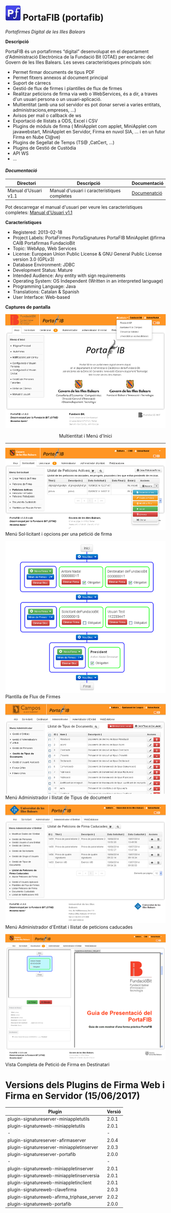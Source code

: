 # ![Logo](https://github.com/GovernIB/maven/raw/binaris/portafib/projectinfo_Attachments/icon.jpg) PortaFIB (portafib)
 *Portafirmes Digital de les Illes Balears*


**Descripció**

PortaFIB és un portafirmes “digital” desenvolupat en el departament d'Administració Electrònica de la Fundació Bit (OTAE) per encàrrec del Govern de les Illes Balears.
Les seves característiques principals són:
* Permet firmar documents de tipus PDF
* Permet fitxers annexos al document principal
* Suport de càrrecs
* Gestió de flux de firmes i plantilles de flux de firmes
* Realitzar peticions de firma via web o WebServices, és a dir, a traves d'un usuari persona o un usuari-aplicació.
* Multientitat (amb una sol servidor es pot donar servei a varies entitats, administracions,empreses, ...)
* Avisos per mail o callback de ws
* Exportació de llistats a ODS, Excel i CSV
* Plugins de mòduls de firma ( MiniApplet com applet, MiniApplet com javawebstart, MiniApplet en Servidor, Firma en nuvol SIA, ... i en un futur Firma en Nube Cl@ve)
* Plugins de Segellat de Temps (TS@ ,CatCert, ...)
* Plugins de Gestió de Custòdia
* API WS
* ...


#### ***Documentació***

Directori | Descripció | Documentació
------------ | ------------- | -------------
Manual d'Usuari v1.1 | Manual d'usuari i característiques completes | [Documenatció](./doc/pdf/Manual_de_Usuari_de_PortaFIB.pdf)


Pot descarregar el manual d'usuari per veure les característiques completes: [Manual d'Usuari v1.1](https://github.com/GovernIB/portafib/raw/master/doc/pdf/Manual_de_Usuari_de_PortaFIB.pdf)


**Característiques**

* Registered: 2013-02-18 
* Project Labels: PortaFirmes  PortaSignatures  PortaFIB  MiniApplet @firma  CAIB  Portafirmas  FundacioBit  
* Topic: WebApp, Web Services
* License: European Union Public License & GNU General Public License version 3.0 (GPLv3)
* Database Environment:  JDBC
* Development Status: Mature
* Intended Audience:  Any entity with sign requirements
* Operating System:  OS Independent (Written in an interpreted language)
* Programming Language:  Java
* Translations: Catalan & Spanish
* User Interface: Web-based

**Captures de pantalla**

![Multientitat i Menú d'Inici](https://github.com/GovernIB/maven/raw/binaris/portafib/projectinfo_Attachments/screenshots/screenshot_1.png)<br/>
<center>Multientitat i Menú d'Inici</center>
<hr/>

![Menú Sol·licitant i opcions per una petició de firma](https://github.com/GovernIB/maven/raw/binaris/portafib/projectinfo_Attachments/screenshots/screenshot_2.png)<br/>
Menú Sol·licitant i opcions per una petició de firma

![Plantilla de Flux de Firmes](https://github.com/GovernIB/maven/raw/binaris/portafib/projectinfo_Attachments/screenshots/screenshot_3.png)<br/>
Plantilla de Flux de Firmes

 
![Menú Administrador i llistat de Tipus de document](https://github.com/GovernIB/maven/raw/binaris/portafib/projectinfo_Attachments/screenshots/screenshot_4.png)<br/>
Menú Administrador i llistat de Tipus de document

 
![Menú Administrador d'Entitat i llistat de peticions caducades](https://github.com/GovernIB/maven/raw/binaris/portafib/projectinfo_Attachments/screenshots/screenshot_5.png)<br/>
Menú Administrador d'Entitat i llistat de peticions caducades


![Vista Completa de Petició de Firma en Destinatari](https://github.com/GovernIB/maven/raw/binaris/portafib/projectinfo_Attachments/screenshots/screenshot_6.png)<br/>
Vista Completa de Petició de Firma en Destinatari



# Versions dels Plugins de Firma Web i Firma en Servidor (15/06/2017)

| Plugin  | Versió |
| ------------- | ------------- |
| plugin-signatureserver-miniappletutils | 2.0.1  |
| plugin-signatureweb-miniappletutils | 2.0.1 |
| - | - |
| plugin-signatureserver-afirmaserver | 2.0.4 |
| plugin-signatureserver-miniappletinserver | 2.0.3 |
| plugin-signatureserver-portafib | 2.0.0 |
| - | - |
| plugin-signatureweb-miniappletinserver | 2.0.1 |
| plugin-signatureweb-miniappletinserversia | 2.0.1 |
| plugin-signatureweb-miniappletinclient | 2.0.1 |
| plugin-signatureweb-clavefirma | 2.0.3 |
| plugin-signatureweb-afirma_triphase_server | 2.0.2 |
| plugin-signatureweb-portafib | 2.0.0 |
